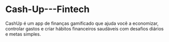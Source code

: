 # Cash-Up---Fintech
CashUp é um app de finanças gamificado que ajuda você a economizar, controlar gastos e criar hábitos financeiros saudáveis com desafios diários e metas simples.

